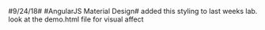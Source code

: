 #9/24/18#
#AngularJS Material Design#
added this styling to last weeks lab. look at the demo.html file for visual affect

